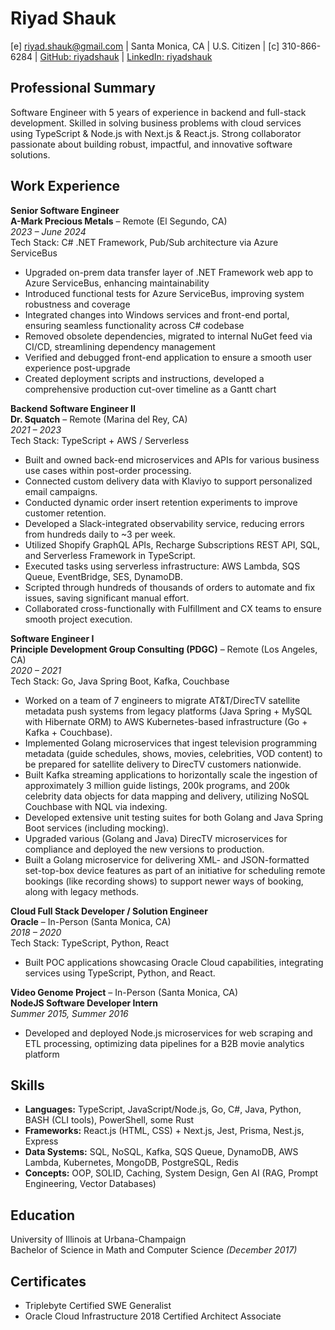 # Riyad Shauk
[e] riyad.shauk@gmail.com | Santa Monica, CA | U.S. Citizen | [c] 310-866-6284 | [GitHub: riyadshauk](https://github.com/riyadshauk) | [LinkedIn: riyadshauk](https://www.linkedin.com/in/riyadshauk)

## Professional Summary
Software Engineer with 5 years of experience in backend and full-stack development. Skilled in solving business problems with cloud services using TypeScript & Node.js with Next.js & React.js. Strong collaborator passionate about building robust, impactful, and innovative software solutions.

## Work Experience
**Senior Software Engineer**  
**A-Mark Precious Metals** – Remote (El Segundo, CA)  
*2023 – June 2024*  
Tech Stack: C# .NET Framework, Pub/Sub architecture via Azure ServiceBus

- Upgraded on-prem data transfer layer of .NET Framework web app to Azure ServiceBus, enhancing maintainability
- Introduced functional tests for Azure ServiceBus, improving system robustness and coverage
- Integrated changes into Windows services and front-end portal, ensuring seamless functionality across C# codebase
- Removed obsolete dependencies, migrated to internal NuGet feed via CI/CD, streamlining dependency management
- Verified and debugged front-end application to ensure a smooth user experience post-upgrade
- Created deployment scripts and instructions, developed a comprehensive production cut-over timeline as a Gantt chart

**Backend Software Engineer II**  
**Dr. Squatch** – Remote (Marina del Rey, CA)  
*2021 – 2023*  
Tech Stack: TypeScript + AWS / Serverless

- Built and owned back-end microservices and APIs for various business use cases within post-order processing.
- Connected custom delivery data with Klaviyo to support personalized email campaigns.
- Conducted dynamic order insert retention experiments to improve customer retention.
- Developed a Slack-integrated observability service, reducing errors from hundreds daily to ~3 per week.
- Utilized Shopify GraphQL APIs, Recharge Subscriptions REST API, SQL, and Serverless Framework in TypeScript.
- Executed tasks using serverless infrastructure: AWS Lambda, SQS Queue, EventBridge, SES, DynamoDB.
- Scripted through hundreds of thousands of orders to automate and fix issues, saving significant manual effort.
- Collaborated cross-functionally with Fulfillment and CX teams to ensure smooth project execution.

**Software Engineer I**  
**Principle Development Group Consulting (PDGC)** – Remote (Los Angeles, CA)  
*2020 – 2021*  
Tech Stack: Go, Java Spring Boot, Kafka, Couchbase

- Worked on a team of 7 engineers to migrate AT&T/DirecTV satellite metadata push systems from legacy platforms (Java Spring + MySQL with Hibernate ORM) to AWS Kubernetes-based infrastructure (Go + Kafka + Couchbase).
- Implemented Golang microservices that ingest television programming metadata (guide schedules, shows, movies, celebrities, VOD content) to be prepared for satellite delivery to DirecTV customers nationwide.
- Built Kafka streaming applications to horizontally scale the ingestion of approximately 3 million guide listings, 200k programs, and 200k celebrity data objects for data mapping and delivery, utilizing NoSQL Couchbase with NQL via indexing.
- Developed extensive unit testing suites for both Golang and Java Spring Boot services (including mocking).
- Upgraded various (Golang and Java) DirecTV microservices for compliance and deployed the new versions to production.
- Built a Golang microservice for delivering XML- and JSON-formatted set-top-box device features as part of an initiative for scheduling remote bookings (like recording shows) to support newer ways of booking, along with legacy methods.

**Cloud Full Stack Developer / Solution Engineer**  
**Oracle** – In-Person (Santa Monica, CA)  
*2018 – 2020*  
Tech Stack: TypeScript, Python, React  

- Built POC applications showcasing Oracle Cloud capabilities, integrating services using TypeScript, Python, and React.

**Video Genome Project** – In-Person (Santa Monica, CA)  
**NodeJS Software Developer Intern**  
*Summer 2015, Summer 2016*

- Developed and deployed Node.js microservices for web scraping and ETL processing, optimizing data pipelines for a B2B movie analytics platform

<!-- ## Projects
**AI Coach | Personal Project | 2025**  
**Tech Stack:** TypeScript, Next.js, OpenAI API (GPT-4), Vector Database, RAG

- Developed an AI coaching application that provides personalized guidance based on user goals and conversation history
- Implemented Retrieval-Augmented Generation (RAG) to contextualize AI responses with past discussions and user objectives
- Leveraged a vector database to efficiently store and query conversation embeddings for relevant context retrieval
- Designed system prompts that adapt coaching strategies based on user progress and historical interactions
- Built a Next.js frontend for user interaction and a backend API for AI processing and managing user sessions -->

## Skills
- **Languages:** TypeScript, JavaScript/Node.js, Go, C#, Java, Python, BASH (CLI tools), PowerShell, some Rust  
- **Frameworks:** React.js (HTML, CSS) + Next.js, Jest, Prisma, Nest.js, Express  
- **Data Systems:** SQL, NoSQL, Kafka, SQS Queue, DynamoDB, AWS Lambda, Kubernetes, MongoDB, PostgreSQL, Redis  
- **Concepts:** OOP, SOLID, Caching, System Design, Gen AI (RAG, Prompt Engineering, Vector Databases)

## Education
University of Illinois at Urbana-Champaign  
Bachelor of Science in Math and Computer Science *(December 2017)*

## Certificates
- Triplebyte Certified SWE Generalist 
- Oracle Cloud Infrastructure 2018 Certified Architect Associate